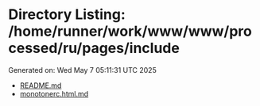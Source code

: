 # Directory Listing: /home/runner/work/www/www/processed/ru/pages/include
Generated on: Wed May  7 05:11:31 UTC 2025

- [README.md](README.md)
- [monotonerc.html.md](monotonerc.html.md)
